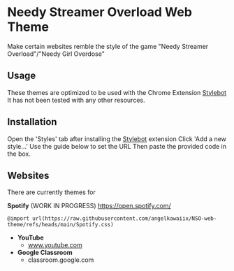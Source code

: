

# Needy Streamer Overload Web Theme

Make certain websites remble the style of the game "Needy Streamer Overload"/"Needy Girl Overdose"

## Usage

These themes are optimized to be used with the Chrome Extension [Stylebot]([https://userstyles.org/](https://stylebot.dev/))
It has not been tested with any other resources.

## Installation

Open the 'Styles' tab after installing the [Stylebot]([https://userstyles.org/](https://stylebot.dev/)) extension
Click 'Add a new style...'
Use the guide below to set the URL
Then paste the provided code in the box.

## Websites

There are currently themes for

**Spotify** (WORK IN PROGRESS)
https://open.spotify.com/
```
@import url(https://raw.githubusercontent.com/angelkawaiix/NSO-web-theme/refs/heads/main/Spotify.css)
```
 - **YouTube**
	 - www.youtube.com
 - **Google Classroom**
	 - classroom.google.com
